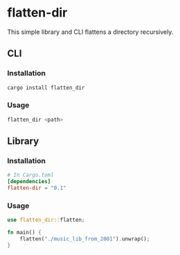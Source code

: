 # flatten-dir

This simple library and CLI flattens a directory recursively.

## CLI

### Installation

```sh
cargo install flatten_dir
```

### Usage

```sh
flatten_dir <path>
```

## Library

### Installation

```toml
# In Cargo.toml
[dependencies]
flatten-dir = "0.1"
```

### Usage

```rust
use flatten_dir::flatten;

fn main() {
	flatten("./music_lib_from_2001").unwrap();
}
```
